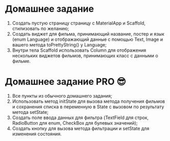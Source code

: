 # Домашнее задание
1. Создать пустую страницу страницу с MaterialApp и Scaffold, стилизовать по желанию;
2. Создать виджет для фильма, принимающий название, постер и язык (enum Language) и отображающий данные с помощью Text, Image и вашего метода toPrettyString() у Language;
3. Внутри тела Scaffold использовать Column для отображения нескольких виджетов фильмов, принимающих класс с данными о фильме.

# Домашнее задание PRO 😎
1. Все пункты из обычного домашнего задания;
2. Использовать метод initState для вызова метода получения фильмов и сохранения списка в переменную в State с вызовом по результату метода setState;
3. Создать поле ввода данных для фильтра (TextField для строк, RadioButton для enum, CheckBox для булевых значений);
4. Создать кнопку для вызова метода фильтрации и setState для изменения состояния.